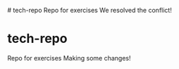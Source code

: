 ﻿﻿# tech-repoRepo for exercisesWe resolved the conflict!# tech-repoRepo for exercisesMaking some changes!